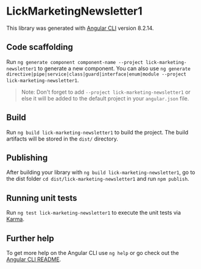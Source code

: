 # LickMarketingNewsletter1

This library was generated with [Angular CLI](https://github.com/angular/angular-cli) version 8.2.14.

## Code scaffolding

Run `ng generate component component-name --project lick-marketing-newsletter1` to generate a new component. You can also use `ng generate directive|pipe|service|class|guard|interface|enum|module --project lick-marketing-newsletter1`.
> Note: Don't forget to add `--project lick-marketing-newsletter1` or else it will be added to the default project in your `angular.json` file. 

## Build

Run `ng build lick-marketing-newsletter1` to build the project. The build artifacts will be stored in the `dist/` directory.

## Publishing

After building your library with `ng build lick-marketing-newsletter1`, go to the dist folder `cd dist/lick-marketing-newsletter1` and run `npm publish`.

## Running unit tests

Run `ng test lick-marketing-newsletter1` to execute the unit tests via [Karma](https://karma-runner.github.io).

## Further help

To get more help on the Angular CLI use `ng help` or go check out the [Angular CLI README](https://github.com/angular/angular-cli/blob/master/README.md).
